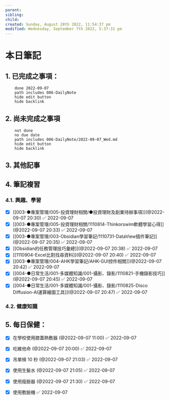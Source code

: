 ```yaml
---
parent: 
sibling: 
child: 
created: Sunday, August 28th 2022, 11:54:37 pm
modified: Wednesday, September 7th 2022, 5:37:31 pm
---
```

# 本日筆記


## 1. 已完成之事項：
```tasks
	done 2022-09-07
	path includes 006-DailyNote
	hide edit button 
	hide backlink
```

## 2. 尚未完成之事項
```tasks
	not done
	no due date
	path includes 006-DailyNote/2022-09-07_Wed.md
	hide edit button 
	hide backlink
```

## 3. 其他記事

## 4. 筆記複習
### 4.1. 興趣、學習
- [x] [[003-●專案管理/005-投資理財相關/●投資理財及創業待辦事項]](@2022-09-07 20:30) ✅ 2022-09-07
- [x] [[003-●專案管理/005-投資理財相關/1110814-Thinkorswim軟體學習心得]](@2022-09-07 20:33) ✅ 2022-09-07
- [x] [[003-●專案管理/003-Obsidian學習筆記/1110731-DataView插件筆記]](@2022-09-07 20:35) ✅ 2022-09-07
- [x] [[Obsidian的任務管理技巧彙總]](@2022-09-07 20:38) ✅ 2022-09-07
- [x] [[1110904-Excel比對找尋資料]](@2022-09-07 20:40) ✅ 2022-09-07
- [x] [[003-●專案管理/004-AHK學習筆記/AHK-GUI控件相關]](@2022-09-07 20:42) ✅ 2022-09-07
- [x] [[004-●日常生活/001-多媒體知識/001-攝影、錄影/1110821-手機錄影技巧]](@2022-09-07 20:45) ✅ 2022-09-07
- [x] [[004-●日常生活/001-多媒體知識/001-攝影、錄影/1110825-Disco Diffusion-AI運算繪圖工具]](@2022-09-07 20:47) ✅ 2022-09-07

### 4.2. 健康知識

## 5. 每日保健：
- [x] 在學校使用膝蓋熱敷器 (@2022-09-07 11:00) ✅ 2022-09-07
- [x] 吃維他命 (@2022-09-07 20:00) ✅ 2022-09-07
- [x] 吊單槓 10 秒 (@2022-09-07 21:03) ✅ 2022-09-07
- [x] 使用生髮水 (@2022-09-07 21:05) ✅ 2022-09-07
- [x] 使用瘦臉器 (@2022-09-07 21:30) ✅ 2022-09-07
- [x] 使用敷臉機 ✅ 2022-09-07


